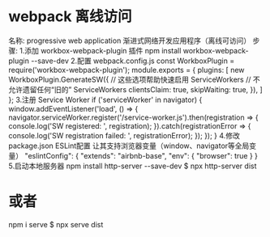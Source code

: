 # webpack 离线访问
名称: progressive web application 渐进式网络开发应用程序（离线可访问）
步骤:
1.添加 workbox-webpack-plugin 插件
npm install workbox-webpack-plugin --save-dev
2.配置 webpack.config.js
const WorkboxPlugin = require('workbox-webpack-plugin');
module.exports = {
    plugins: [
     new WorkboxPlugin.GenerateSW({
       // 这些选项帮助快速启用 ServiceWorkers
       // 不允许遗留任何“旧的” ServiceWorkers
       clientsClaim: true,
       skipWaiting: true,
     }),
    ]
};
3.注册 Service Worker
if ('serviceWorker' in navigator) {
    window.addEventListener('load', () => {
     navigator.serviceWorker.register('/service-worker.js').then(registration => {
       console.log('SW registered: ', registration);
     }).catch(registrationError => {
       console.log('SW registration failed: ', registrationError);
     });
    });
}
4.修改 package.json ESLint配置
让其支持浏览器变量（window、navigator等全局变量）
"eslintConfig": {
    "extends": "airbnb-base",
    "env": {
        "browser": true
    }
}
5.启动本地服务器
npm install http-server --save-dev
$ npx http-server dist
# 或者
npm i serve
$ npx serve dist
